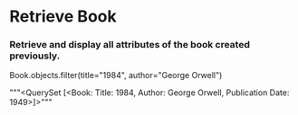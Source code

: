 # Retrieve Book
### Retrieve and display all attributes of the book created previously.
 
Book.objects.filter(title="1984", author="George Orwell")

"""<QuerySet [<Book:  Title: 1984, Author: George Orwell, Publication Date: 1949>]>"""
